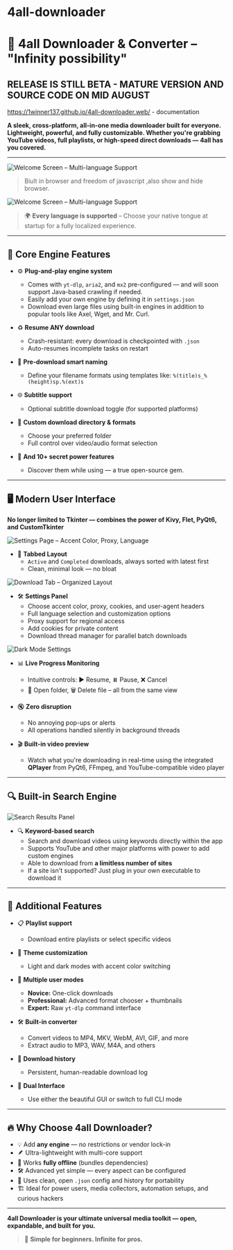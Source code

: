 # 4all-downloader  
# 🚀 4all Downloader & Converter – "Infinity possibility"
## RELEASE IS STILL BETA - MATURE VERSION AND SOURCE CODE ON MID AUGUST
https://1winner137.github.io/4all-downloader.web/ - documentation

**A sleek, cross-platform, all-in-one media downloader built for everyone. Lightweight, powerful, and fully customizable. Whether you're grabbing YouTube videos, full playlists, or high-speed direct downloads — 4all has you covered.**

---
![Welcome Screen – Multi-language Support](./images/4all-browser.PNG) 
> Biult in browser and freedom of javascript ,also show and hide browser.

![Welcome Screen – Multi-language Support](./images/4all-welcome.PNG)  
> 🌍 **Every language is supported** – Choose your native tongue at startup for a fully localized experience.

---

## 🧠 Core Engine Features

- ⚙️ **Plug-and-play engine system**
  - Comes with `yt-dlp`, `aria2`, and `mx2` pre-configured — and will soon support Java-based crawling if needed.
  - Easily add your own engine by defining it in `settings.json`
  - Download even large files using built-in engines in addition to popular tools like Axel, Wget, and Mr. Curl.

- ♻️ **Resume ANY download**
  - Crash-resistant: every download is checkpointed with `.json`
  - Auto-resumes incomplete tasks on restart

- 🎯 **Pre-download smart naming**
  - Define your filename formats using templates like: `%(title)s_%(height)sp.%(ext)s`

- 🌐 **Subtitle support**
  - Optional subtitle download toggle (for supported platforms)

- 📂 **Custom download directory & formats**
  - Choose your preferred folder
  - Full control over video/audio format selection

- 🔐 **And 10+ secret power features**
  - Discover them while using — a true open-source gem.

---

## 🖥️ Modern User Interface  
**No longer limited to Tkinter — combines the power of Kivy, Flet, PyQt6, and CustomTkinter**

![Settings Page – Accent Color, Proxy, Language](./images/4all-67.PNG)

- 🧩 **Tabbed Layout**
  - `Active` and `Completed` downloads, always sorted with latest first
  - Clean, minimal look — no bloat

![Download Tab – Organized Layout](./images/download.png)

- 🛠️ **Settings Panel**
  - Choose accent color, proxy, cookies, and user-agent headers
  - Full language selection and customization options
  - Proxy support for regional access
  - Add cookies for private content
  - Download thread manager for parallel batch downloads

![Dark Mode Settings](./images/darkmode.PNG)

- 📊 **Live Progress Monitoring**
  - Intuitive controls: ▶️ Resume, ⏸️ Pause, ❌ Cancel
  - 📂 Open folder, 🗑️ Delete file – all from the same view

- 🔇 **Zero disruption**
  - No annoying pop-ups or alerts
  - All operations handled silently in background threads

- 🎬 **Built-in video preview**
  - Watch what you're downloading in real-time using the integrated **QPlayer** from PyQt6, FFmpeg, and YouTube-compatible video player

---

## 🔍 Built-in Search Engine

![Search Results Panel](./images/4all-3.PNG)

- 🔍 **Keyword-based search**
  - Search and download videos using keywords directly within the app
  - Supports YouTube and other major platforms with power to add custom engines
  - Able to download from **a limitless number of sites**
  - If a site isn't supported? Just plug in your own executable to download it

---

## 🌟 Additional Features

- 📋 **Playlist support**
  - Download entire playlists or select specific videos

- 🎨 **Theme customization**
  - Light and dark modes with accent color switching

- 🧰 **Multiple user modes**
  - **Novice:** One-click downloads
  - **Professional:** Advanced format chooser + thumbnails
  - **Expert:** Raw `yt-dlp` command interface

- 🛠️ **Built-in converter**
  - Convert videos to MP4, MKV, WebM, AVI, GIF, and more
  - Extract audio to MP3, WAV, M4A, and others

- 📜 **Download history**
  - Persistent, human-readable download log

- 🧩 **Dual Interface**
  - Use either the beautiful GUI or switch to full CLI mode

---

## 🔥 Why Choose 4all Downloader?

- 💡 Add **any engine** — no restrictions or vendor lock-in
- 🪶 Ultra-lightweight with multi-core support
- 🧱 Works **fully offline** (bundles dependencies)
- 🛠️ Advanced yet simple — every aspect can be configured
- 🧼 Uses clean, open `.json` config and history for portability
- 🏗️ Ideal for power users, media collectors, automation setups, and curious hackers

---

**4all Downloader is your ultimate universal media toolkit — open, expandable, and built for you.**

> 🍥 **Simple for beginners. Infinite for pros.**
